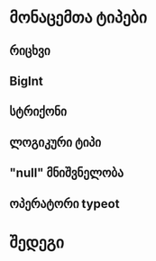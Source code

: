 # მონაცემთა ტიპები

## რიცხვი

## BigInt

## სტრიქონი

## ლოგიკური ტიპი

## "null" მნიშვნელობა

## ოპერატორი typeot

# შედეგი

